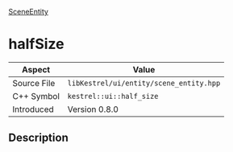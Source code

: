 [SceneEntity](index.md)
# halfSize
| Aspect | Value |
| --- | --- |
| Source File | `libKestrel/ui/entity/scene_entity.hpp` |
| C++ Symbol | `kestrel::ui::half_size` |
| Introduced | Version 0.8.0 |
## Description
